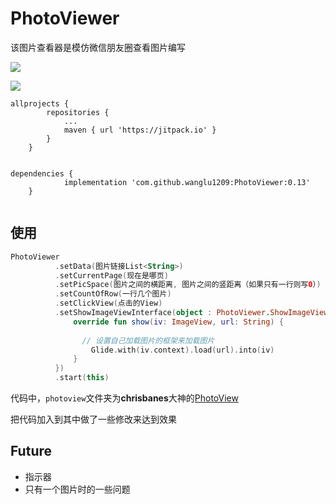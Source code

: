 # PhotoViewer

该图片查看器是模仿微信朋友圈查看图片编写

![](https://fairyever.qiniudn.com/1.gif)

![](https://fairyever.qiniudn.com/2.gif)

```Gradle
allprojects {
		repositories {
			...
			maven { url 'https://jitpack.io' }
		}
	}
	
```

```Gradle
dependencies {
	        implementation 'com.github.wanglu1209:PhotoViewer:0.13'
	}
	
```

## 使用



```Kotlin
PhotoViewer
          .setData(图片链接List<String>)
          .setCurrentPage(现在是哪页)
          .setPicSpace(图片之间的横距离, 图片之间的竖距离（如果只有一行则写0）)
          .setCountOfRow(一行几个图片)
          .setClickView(点击的View)
          .setShowImageViewInterface(object : PhotoViewer.ShowImageViewInterface {
              override fun show(iv: ImageView, url: String) {
               
                // 设置自己加载图片的框架来加载图片
                  Glide.with(iv.context).load(url).into(iv)
              }
          })
          .start(this)
```


代码中，`photoview`文件夹为**chrisbanes**大神的[PhotoView](https://github.com/chrisbanes/PhotoView)

把代码加入到其中做了一些修改来达到效果



## Future

- 指示器
- 只有一个图片时的一些问题


